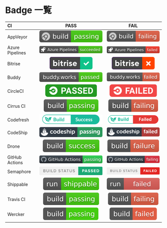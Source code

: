 # Badge 一覧

|CI|PASS|FAIL|
|:--|:-:|:-:|
|AppVeyor         | ![pass](appveyor-pass.svg)         | ![fail](appveyor-fail.svg)         |
|Azure Pipelines  | ![pass](azure-pipelines-pass.svg)  | ![fail](azure-pipelines-fail.svg)  |
|Bitrise          | ![pass](bitrise-pass.svg)          | ![fail](bitrise-fail.svg)          |
|Buddy            | ![pass](buddy-works-pass.svg)      | ![fail](buddy-works-fail.svg)      |
|CircleCI         | ![pass](circleci-pass.svg)         | ![fail](circleci-fail.svg)         |
|Cirrus CI        | ![pass](cirrus-ci-pass.svg)        | ![fail](cirrus-ci-fail.svg)        |
|Codefresh        | ![pass](codefresh-pass.svg)        | ![fail](codefresh-fail.svg)        |
|CodeShip         | ![pass](codeship-pass.svg)         | ![fail](codeship-fail.svg)         |
|Drone            | ![pass](drone-pass.svg)            | ![fail](drone-fail.svg)            |
|GitHub Actions   | ![pass](github-actions-pass.svg)   | ![fail](github-actions-fail.svg)   |
|Semaphore        | ![pass](semaphore-pass.svg)        | ![fail](semaphore-fail.svg)        |
|Shippable        | ![pass](shippable-pass.svg)        | ![fail](shippable-fail.svg)        |
|Travis CI        | ![pass](travis-ci-pass.svg)        | ![fail](travis-ci-fail.svg)        |
|Wercker          | ![pass](wercker-pass.svg)          | ![fail](wercker-fail.svg)          |
